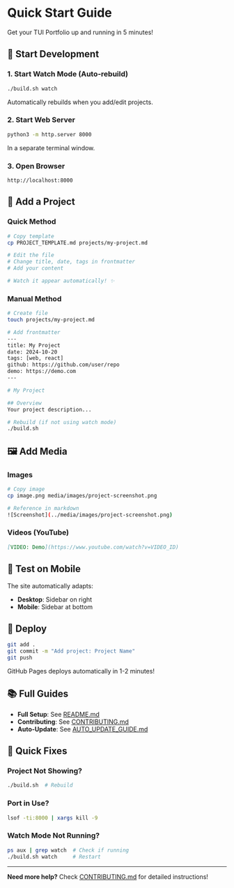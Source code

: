 # Quick Start Guide

Get your TUI Portfolio up and running in 5 minutes!

## 🚀 Start Development

### 1. Start Watch Mode (Auto-rebuild)
```bash
./build.sh watch
```
Automatically rebuilds when you add/edit projects.

### 2. Start Web Server
```bash
python3 -m http.server 8000
```
In a separate terminal window.

### 3. Open Browser
```
http://localhost:8000
```

## 📝 Add a Project

### Quick Method
```bash
# Copy template
cp PROJECT_TEMPLATE.md projects/my-project.md

# Edit the file
# Change title, date, tags in frontmatter
# Add your content

# Watch it appear automatically! ✨
```

### Manual Method
```bash
# Create file
touch projects/my-project.md

# Add frontmatter
---
title: My Project
date: 2024-10-20
tags: [web, react]
github: https://github.com/user/repo
demo: https://demo.com
---

# My Project

## Overview
Your project description...

# Rebuild (if not using watch mode)
./build.sh
```

## 🖼️ Add Media

### Images
```bash
# Copy image
cp image.png media/images/project-screenshot.png

# Reference in markdown
![Screenshot](../media/images/project-screenshot.png)
```

### Videos (YouTube)
```markdown
[VIDEO: Demo](https://www.youtube.com/watch?v=VIDEO_ID)
```

## 📱 Test on Mobile

The site automatically adapts:
- **Desktop**: Sidebar on right
- **Mobile**: Sidebar at bottom

## 🚢 Deploy

```bash
git add .
git commit -m "Add project: Project Name"
git push
```

GitHub Pages deploys automatically in 1-2 minutes!

## 📚 Full Guides

- **Full Setup**: See [README.md](README.md)
- **Contributing**: See [CONTRIBUTING.md](CONTRIBUTING.md)
- **Auto-Update**: See [AUTO_UPDATE_GUIDE.md](AUTO_UPDATE_GUIDE.md)

## 🐛 Quick Fixes

### Project Not Showing?
```bash
./build.sh  # Rebuild
```

### Port in Use?
```bash
lsof -ti:8000 | xargs kill -9
```

### Watch Mode Not Running?
```bash
ps aux | grep watch  # Check if running
./build.sh watch     # Restart
```

---

**Need more help?** Check [CONTRIBUTING.md](CONTRIBUTING.md) for detailed instructions!
